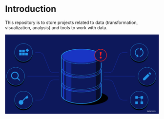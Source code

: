 # Introduction

This repository is to store projects related to data (transformation, visualization, analysis) and tools to work with data.

![Database. Source Toptal-com](/images/database_toptal-com.png)
